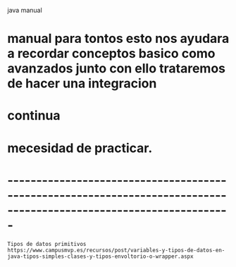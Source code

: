 java manual
# manual para tontos esto nos ayudara a recordar conceptos basico como avanzados junto con ello trataremos de hacer una integracion 
# continua  
# mecesidad de practicar. 

# -------------------------------------------------------------------------------------------------------------------
    Tipos de datos primitivos
    https://www.campusmvp.es/recursos/post/variables-y-tipos-de-datos-en-java-tipos-simples-clases-y-tipos-envoltorio-o-wrapper.aspx
#



